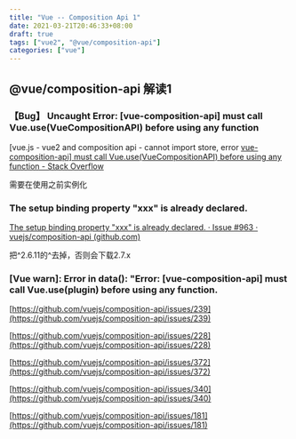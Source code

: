 ```yaml
---
title: "Vue -- Composition Api 1"
date: 2021-03-21T20:46:33+08:00
draft: true
tags: ["vue2", "@vue/composition-api"]
categories: ["vue"]
---
```


## @vue/composition-api 解读1



### 【Bug】 Uncaught Error: [vue-composition-api] must call Vue.use(VueCompositionAPI) before using any function 

[vue.js - vue2 and composition api - cannot import store, error [vue-composition-api\] must call Vue.use(VueCompositionAPI) before using any function - Stack Overflow](https://stackoverflow.com/questions/69846717/vue2-and-composition-api-cannot-import-store-error-vue-composition-api-must)

需要在使用之前实例化



### The setup binding property "xxx" is already declared.

[The setup binding property "xxx" is already declared. · Issue #963 · vuejs/composition-api (github.com)](https://github.com/vuejs/composition-api/issues/963)

把^2.6.11的^去掉，否则会下载2.7.x



### [Vue warn]: Error in data(): "Error: [vue-composition-api] must call Vue.use(plugin) before using any function.

[https://github.com/vuejs/composition-api/issues/239](https://github.com/vuejs/composition-api/issues/239)

[https://github.com/vuejs/composition-api/issues/228](https://github.com/vuejs/composition-api/issues/228)

[https://github.com/vuejs/composition-api/issues/372](https://github.com/vuejs/composition-api/issues/372)

[https://github.com/vuejs/composition-api/issues/340](https://github.com/vuejs/composition-api/issues/340)

[https://github.com/vuejs/composition-api/issues/181](https://github.com/vuejs/composition-api/issues/181)
